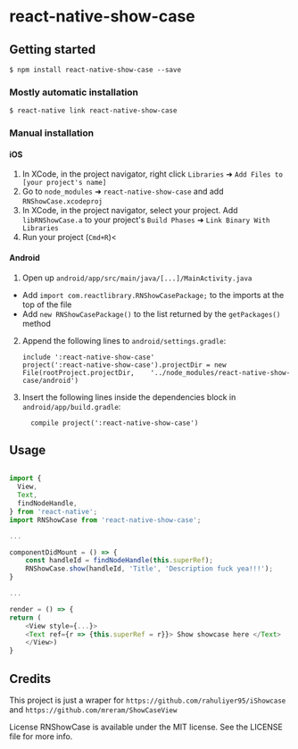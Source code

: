 
# react-native-show-case

## Getting started

`$ npm install react-native-show-case --save`

### Mostly automatic installation

`$ react-native link react-native-show-case`

### Manual installation


#### iOS

1. In XCode, in the project navigator, right click `Libraries` ➜ `Add Files to [your project's name]`
2. Go to `node_modules` ➜ `react-native-show-case` and add `RNShowCase.xcodeproj`
3. In XCode, in the project navigator, select your project. Add `libRNShowCase.a` to your project's `Build Phases` ➜ `Link Binary With Libraries`
4. Run your project (`Cmd+R`)<

#### Android

1. Open up `android/app/src/main/java/[...]/MainActivity.java`
  - Add `import com.reactlibrary.RNShowCasePackage;` to the imports at the top of the file
  - Add `new RNShowCasePackage()` to the list returned by the `getPackages()` method
2. Append the following lines to `android/settings.gradle`:
  	```
  	include ':react-native-show-case'
  	project(':react-native-show-case').projectDir = new File(rootProject.projectDir, 	'../node_modules/react-native-show-case/android')
  	```
3. Insert the following lines inside the dependencies block in `android/app/build.gradle`:
  	```
      compile project(':react-native-show-case')
  	```


## Usage
```javascript

import {
  View,
  Text,
  findNodeHandle,
} from 'react-native';
import RNShowCase from 'react-native-show-case';

...

componentDidMount = () => {
    const handleId = findNodeHandle(this.superRef);
    RNShowCase.show(handleId, 'Title', 'Description fuck yea!!!');
}

...

render = () => {
return (
	<View style={...}>
	<Text ref={r => {this.superRef = r}}> Show showcase here </Text>
	</View>)
} 

```
  

## Credits

This project is just a wraper for `https://github.com/rahuliyer95/iShowcase` and `https://github.com/mreram/ShowCaseView` 


License
RNShowCase is available under the MIT license. See the LICENSE file for more info.